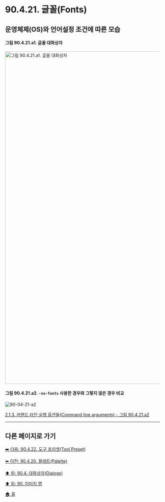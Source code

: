 # 90.4.21. 글꼴(Fonts)
## 운영체제(OS)와 언어설정 조건에 따른 모습
#### 그림 90.4.21.a1. 글꼴 대화상자
<img width="1080" alt="그림 90.4.21.a1. 글꼴 대화상자" src="https://github.com/wonder13662/gimp/assets/15767104/dead0029-680d-4906-bf00-ea0e209980c6">

<a id="90-04-21-a2"></a>

#### 그림 90.4.21.a2. `-no-fonts` 사용한 경우와 그렇지 않은 경우 비교
![90-04-21-a2](https://github.com/wonder13662/gimp/assets/15767104/fc8d52e4-09ac-46b2-8e46-278fd53bef95)

[2.1.3. 커맨드 라인 실행 옵션들(Command line arguments) - 그림 90.4.21.a2](./02-01-03-command_line_arguments.md#90-04-21-a2)

***

## 다른 페이지로 가기

[➡️ 다음: 90.4.22. 도구 프리셋(Tool Preset)](./90-04-22-tool_presets.md)

[⬅️ 이전: 90.4.20. 팔레트(Palette)](./90-04-20-palette.md)

[⬆️ 위: 90.4. 대화상자(Dialogs)](./90-04-00-dialogs.md)

[⬆️ 위: 90. 이미지 맵](./90-00-image-map.md)

[🏠 홈](./00-home.md)

